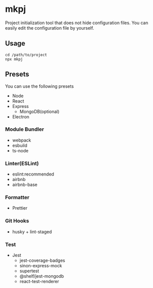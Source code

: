 # mkpj

Project initialization tool that does not hide configuration files.
You can easily edit the configuration file by yourself.

## Usage

```
cd /path/to/project
npx mkpj
```

## Presets

You can use the following presets

- Node
- React
- Express
  - MongoDB(optional)
- Electron

### Module Bundler

- webpack
- esbuild
- ts-node

### Linter(ESLint)

- eslint:recommended
- airbnb
- airbnb-base

### Formatter

- Prettier

### Git Hooks

- husky + lint-staged

### Test

- Jest
  - jest-coverage-badges
  - sinon-express-mock
  - supertest
  - @shelf/jest-mongodb
  - react-test-renderer
